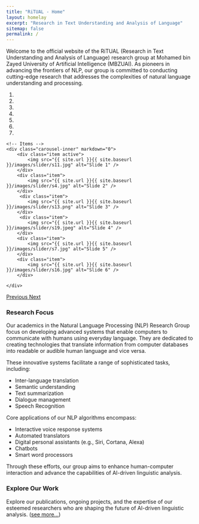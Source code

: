 ```yaml
---
title: "RiTUAL - Home"
layout: homelay
excerpt: "Research in Text Understanding and Analysis of Language"
sitemap: false
permalink: /
---
```


Welcome to the official website of the RiTUAL (Research in Text Understanding and Analysis of Language) research group at Mohamed bin Zayed University of Artificial Intelligence (MBZUAI). As pioneers in advancing the frontiers of NLP, our group is committed to conducting cutting-edge research that addresses the complexities of natural language understanding and processing.

<style>
#carousel img {
    width: 100%;
    height: 300px; /* Set the desired height */
    object-fit: cover; /* This will ensure the images cover the entire area while maintaining aspect ratio */
}
</style>

<div markdown="0" id="carousel" class="carousel slide" data-ride="carousel" data-interval="4000" data-pause="hover" >
    <!-- Menu -->
    <ol class="carousel-indicators">
        <li data-target="#carousel" data-slide-to="0" class="active"></li>
        <li data-target="#carousel" data-slide-to="1"></li>
        <li data-target="#carousel" data-slide-to="2"></li>
        <li data-target="#carousel" data-slide-to="3"></li>
        <li data-target="#carousel" data-slide-to="4"></li>
        <li data-target="#carousel" data-slide-to="5"></li>
        <li data-target="#carousel" data-slide-to="6"></li>
    </ol>

    <!-- Items -->
    <div class="carousel-inner" markdown="0">
        <div class="item active">
            <img src="{{ site.url }}{{ site.baseurl }}/images/slider/s11.jpg" alt="Slide 1" />
        </div>
        <div class="item">
            <img src="{{ site.url }}{{ site.baseurl }}/images/slider/s4.jpg" alt="Slide 2" />
        </div>    
         <div class="item">
            <img src="{{ site.url }}{{ site.baseurl }}/images/slider/s13.png" alt="Slide 3" />
        </div>    
         <div class="item">
            <img src="{{ site.url }}{{ site.baseurl }}/images/slider/s19.jpeg" alt="Slide 4" />
        </div> 
        <div class="item">
            <img src="{{ site.url }}{{ site.baseurl }}/images/slider/s7.jpg" alt="Slide 5" />
        </div>     
        <div class="item">
            <img src="{{ site.url }}{{ site.baseurl }}/images/slider/s16.jpg" alt="Slide 6" />
        </div>

    </div>
  <a class="left carousel-control" href="#carousel" role="button" data-slide="prev">
    <span class="glyphicon glyphicon-chevron-left" aria-hidden="true"></span>
    <span class="sr-only">Previous</span>
  </a>
  <a class="right carousel-control" href="#carousel" role="button" data-slide="next">
    <span class="glyphicon glyphicon-chevron-right" aria-hidden="true"></span>
    <span class="sr-only">Next</span>
  </a>
</div>

<h3 class="navy">Research Focus</h3>

Our academics in the Natural Language Processing (NLP) Research Group focus on developing advanced systems that enable computers to communicate with humans using everyday language. They are dedicated to creating technologies that translate information from computer databases into readable or audible human language and vice versa.

These innovative systems facilitate a range of sophisticated tasks, including:

* Inter-language translation
* Semantic understanding
* Text summarization
* Dialogue management
* Speech Recognition

Core applications of our NLP algorithms encompass:

* Interactive voice response systems
* Automated translators
* Digital personal assistants (e.g., Siri, Cortana, Alexa)
* Chatbots
* Smart word processors

Through these efforts, our group aims to enhance human-computer interaction and advance the capabilities of AI-driven linguistic analysis.

<h3>Explore Our Work</h3>

Explore our publications, ongoing projects, and the expertise of our esteemed researchers who are shaping the future of AI-driven linguistic analysis. (<a href="{{ site.url }}{{ site.baseurl }}/publications">see more...</a>)
